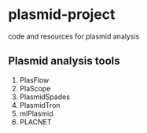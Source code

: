 # plasmid-project
code and resources for plasmid analysis

## Plasmid analysis tools
1. PlasFlow
2. PlaScope
3. PlasmidSpades
4. PlasmidTron
5. mlPlasmid
6. PLACNET

